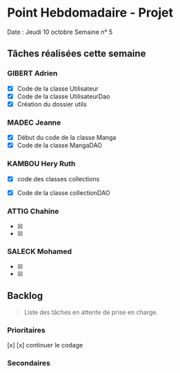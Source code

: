 # Point Hebdomadaire - Projet

Date : Jeudi 10 octobre
Semaine n° 5

## Tâches réalisées cette semaine

### GIBERT Adrien

- [x] Code de la classe Utilisateur
- [x] Code de la classe UtilisateurDao
- [x] Création du dossier utils

### MADEC Jeanne

- [x] Début du code de la classe Manga
- [x] Code de la classe MangaDAO 

### KAMBOU Hery Ruth

- [x] code des classes collections
- [x] Code de la classe collectionDAO 


### ATTIG Chahine
- [x]
- [x]


### SALECK Mohamed
- [x] 
- [x] 

## Backlog

> Liste des tâches en attente de prise en charge.

### Prioritaires

[x] 
[x] continuer le codage 



### Secondaires
